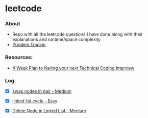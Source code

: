# leetcode

### About
- Repo with all the leetcode questions I have done along with their explanations and runtime/space complexity
- <a href="https://docs.google.com/spreadsheets/d/1VoapltqAW8GCuWTc8CWcG_mKzYtWdNxb5pXM6zzHCQQ/edit?usp=sharing" target="_blank">Problem Tracker</a>

### Resources:
- [4 Week Plan to Nailing your next Technical Coding Interview](https://helen-zhang.medium.com/the-4-week-plan-to-nailing-your-next-coding-technical-interview-internship-level-c5368c47e1d)

### Log
<!-- **June 28 2024**
- [ ]
- [ ]
- [ ]
**June 27 2024** 
- [ ]
- [ ]
- [ ]
**June 26 2024**
- [ ]
- [ ]
- [ ]
**June 25 2024** -->
- [x] [swap nodes in pair - Medium](https://leetcode.com/problems/swap-nodes-in-pairs/description/) 
- [x] [linked list cycle - Easy](https://leetcode.com/problems/linked-list-cycle/description/)
- [x] [Delete Node in Linked List - Medium](https://leetcode.com/problems/delete-node-in-a-linked-list/description/)


